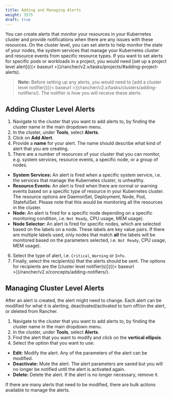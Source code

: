 ```yaml
---
title: Adding and Managing Alerts
weight: 3575
draft: true
---
```


You can create alerts that monitor your resources in your Kubernetes cluster and provide notifications when there are any issues with these resources. On the cluster level, you can set alerts to help monitor the state of your nodes, the system services that manage your Kubernetes cluster and resource events from specific resource types. If you want to set alerts for specific pods or workloads in a project, you would need [set up a project level alert]({{< baseurl >}}/rancher/v2.x/tasks/projects/#adding-project-alerts).

> **Note:** Before setting up any alerts, you would need to [add a cluster level notifier]({{< baseurl >}}/rancher/v2.x/tasks/clusters/adding-notifiers/). The notifier is how you will receive these alerts.

## Adding Cluster Level Alerts

1. Navigate to the cluster that you want to add alerts to, by finding the cluster name in the main dropdown menu.
2. In the cluster, under **Tools**, select **Alerts**.
3. Click on **Add Alert**.
4. Provide a **name** for your alert. The name should describe what kind of alert that you are creating.
5. There are a number of resources of your cluster that you can monitor, e.g. system services, resource events, a specific node, or a group of nodes.
  * **System Services:** An alert is fired when a specific system service, i.e. the services that manage the Kubernetes cluster, is unhealthy.
  * **Resource Events:** An alert is fired when there are normal or warning events based on a specific type of resource in your Kubernetes cluster. The resource options are DaemonSet, Deployment, Node, Pod, StatefulSet. Please note that this would be monitoring all the resources in the cluster.
  * **Node:** An alert is fired for a specific node depending on a specific monitoring condition, i.e. `Not Ready`, CPU usage, MEM usage).
  * **Node Selector:** An alert is fired for specific nodes, which are selected based on the labels on a node. These labels are key value pairs. If there are multiple labels used, only nodes that match **all** the labels will be monitored based on the parameters selected, i.e. `Not Ready`, CPU usage, MEM usage).
6. Select the type of alert, i.e. `Critical`, `Warning` or `Info`.
7. Finally, select the recipient(s) that the alerts should be sent. The options for recipients are the  [cluster level notifier(s)]({{< baseurl >}}/rancher/v2.x/concepts/adding-notifiers/).

## Managing Cluster Level Alerts

After an alert is created, the alert might need to change. Each alert can be modified for what it is alerting, deactivated/activated to turn off/on the alert, or deleted from Rancher.

1. Navigate to the cluster that you want to add alerts to, by finding the cluster name in the main dropdown menu.
2. In the cluster, under **Tools**, select **Alerts**.
3. Find the alert that you want to modify and click on the **vertical ellipsis**.
4. Select the option that you want to use:
  * **Edit:** Modify the alert. Any of the parameters of the alert can be modified.
  * **Deactivate:** Mute the alert. The alert parameters are saved but you will no longer be notified until the alert is activated again.
  * **Delete:** Delete the alert. If the alert is no longer necessary, remove it.

If there are many alerts that need to be modified, there are bulk actions available to manage the alerts.

